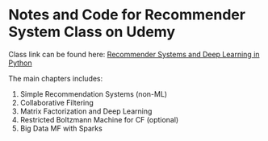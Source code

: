 # Notes and Code for Recommender System Class on Udemy

Class link can be found here: [Recommender Systems and Deep Learning in Python](https://www.udemy.com/course/recommender-systems/)

The main chapters includes:
1. Simple Recommendation Systems (non-ML)
2. Collaborative Filtering
3. Matrix Factorization and Deep Learning
4. Restricted Boltzmann Machine for CF (optional)
5. Big Data MF with Sparks
